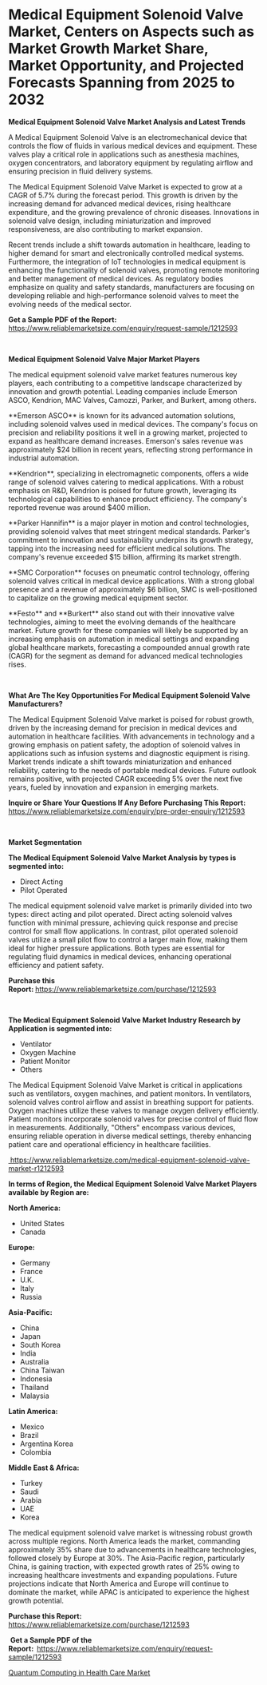 <p><h1>Medical Equipment Solenoid Valve Market, Centers on Aspects such as Market Growth Market Share, Market Opportunity, and Projected Forecasts Spanning from 2025 to 2032</h1></p><p><strong>Medical Equipment Solenoid Valve Market Analysis and Latest Trends</strong></p>
<p><p>A Medical Equipment Solenoid Valve is an electromechanical device that controls the flow of fluids in various medical devices and equipment. These valves play a critical role in applications such as anesthesia machines, oxygen concentrators, and laboratory equipment by regulating airflow and ensuring precision in fluid delivery systems.</p><p>The Medical Equipment Solenoid Valve Market is expected to grow at a CAGR of 5.7% during the forecast period. This growth is driven by the increasing demand for advanced medical devices, rising healthcare expenditure, and the growing prevalence of chronic diseases. Innovations in solenoid valve design, including miniaturization and improved responsiveness, are also contributing to market expansion.</p><p>Recent trends include a shift towards automation in healthcare, leading to higher demand for smart and electronically controlled medical systems. Furthermore, the integration of IoT technologies in medical equipment is enhancing the functionality of solenoid valves, promoting remote monitoring and better management of medical devices. As regulatory bodies emphasize on quality and safety standards, manufacturers are focusing on developing reliable and high-performance solenoid valves to meet the evolving needs of the medical sector.</p></p>
<p><strong>Get a Sample PDF of the Report:&nbsp;</strong> <a href="https://www.reliablemarketsize.com/enquiry/request-sample/1212593?utm_campaign=3382&utm_medium=2&utm_source=Github&utm_content=ia&utm_term=24032025&utm_id=medical-equipment-solenoid-valve">https://www.reliablemarketsize.com/enquiry/request-sample/1212593</a></p>
<p>&nbsp;</p>
<p><strong>Medical Equipment Solenoid Valve Major Market Players</strong></p>
<p><p>The medical equipment solenoid valve market features numerous key players, each contributing to a competitive landscape characterized by innovation and growth potential. Leading companies include Emerson ASCO, Kendrion, MAC Valves, Camozzi, Parker, and Burkert, among others.</p><p>**Emerson ASCO** is known for its advanced automation solutions, including solenoid valves used in medical devices. The company's focus on precision and reliability positions it well in a growing market, projected to expand as healthcare demand increases. Emerson's sales revenue was approximately $24 billion in recent years, reflecting strong performance in industrial automation.</p><p>**Kendrion**, specializing in electromagnetic components, offers a wide range of solenoid valves catering to medical applications. With a robust emphasis on R&D, Kendrion is poised for future growth, leveraging its technological capabilities to enhance product efficiency. The company's reported revenue was around $400 million.</p><p>**Parker Hannifin** is a major player in motion and control technologies, providing solenoid valves that meet stringent medical standards. Parker's commitment to innovation and sustainability underpins its growth strategy, tapping into the increasing need for efficient medical solutions. The company's revenue exceeded $15 billion, affirming its market strength.</p><p>**SMC Corporation** focuses on pneumatic control technology, offering solenoid valves critical in medical device applications. With a strong global presence and a revenue of approximately $6 billion, SMC is well-positioned to capitalize on the growing medical equipment sector. </p><p>**Festo** and **Burkert** also stand out with their innovative valve technologies, aiming to meet the evolving demands of the healthcare market. Future growth for these companies will likely be supported by an increasing emphasis on automation in medical settings and expanding global healthcare markets, forecasting a compounded annual growth rate (CAGR) for the segment as demand for advanced medical technologies rises.</p></p>
<p>&nbsp;</p>
<p><strong>What Are The Key Opportunities For Medical Equipment Solenoid Valve Manufacturers?</strong></p>
<p><p>The Medical Equipment Solenoid Valve market is poised for robust growth, driven by the increasing demand for precision in medical devices and automation in healthcare facilities. With advancements in technology and a growing emphasis on patient safety, the adoption of solenoid valves in applications such as infusion systems and diagnostic equipment is rising. Market trends indicate a shift towards miniaturization and enhanced reliability, catering to the needs of portable medical devices. Future outlook remains positive, with projected CAGR exceeding 5% over the next five years, fueled by innovation and expansion in emerging markets.</p></p>
<p><strong>Inquire or Share Your Questions If Any Before Purchasing This Report:</strong> <a href="https://www.reliablemarketsize.com/enquiry/pre-order-enquiry/1212593?utm_campaign=3382&utm_medium=2&utm_source=Github&utm_content=ia&utm_term=24032025&utm_id=medical-equipment-solenoid-valve">https://www.reliablemarketsize.com/enquiry/pre-order-enquiry/1212593</a></p>
<p>&nbsp;</p>
<p><strong>Market Segmentation</strong></p>
<p><strong>The Medical Equipment Solenoid Valve Market Analysis by types is segmented into:</strong></p>
<p><ul><li>Direct Acting</li><li>Pilot Operated</li></ul></p>
<p><p>The medical equipment solenoid valve market is primarily divided into two types: direct acting and pilot operated. Direct acting solenoid valves function with minimal pressure, achieving quick response and precise control for small flow applications. In contrast, pilot operated solenoid valves utilize a small pilot flow to control a larger main flow, making them ideal for higher pressure applications. Both types are essential for regulating fluid dynamics in medical devices, enhancing operational efficiency and patient safety.</p></p>
<p><strong>Purchase this Report:&nbsp;</strong><a href="https://www.reliablemarketsize.com/purchase/1212593?utm_campaign=3382&utm_medium=2&utm_source=Github&utm_content=ia&utm_term=24032025&utm_id=medical-equipment-solenoid-valve">https://www.reliablemarketsize.com/purchase/1212593</a></p>
<p>&nbsp;</p>
<p><strong>The Medical Equipment Solenoid Valve Market Industry Research by Application is segmented into:</strong></p>
<p><ul><li>Ventilator</li><li>Oxygen Machine</li><li>Patient Monitor</li><li>Others</li></ul></p>
<p><p>The Medical Equipment Solenoid Valve Market is critical in applications such as ventilators, oxygen machines, and patient monitors. In ventilators, solenoid valves control airflow and assist in breathing support for patients. Oxygen machines utilize these valves to manage oxygen delivery efficiently. Patient monitors incorporate solenoid valves for precise control of fluid flow in measurements. Additionally, "Others" encompass various devices, ensuring reliable operation in diverse medical settings, thereby enhancing patient care and operational efficiency in healthcare facilities.</p></p>
<p><a href="https://www.reliablemarketsize.com/medical-equipment-solenoid-valve-market-r1212593?utm_campaign=3382&utm_medium=2&utm_source=Github&utm_content=ia&utm_term=24032025&utm_id=medical-equipment-solenoid-valve">&nbsp;https://www.reliablemarketsize.com/medical-equipment-solenoid-valve-market-r1212593</a></p>
<p><strong>In terms of Region, the Medical Equipment Solenoid Valve Market Players available by Region are:</strong></p>
<p>
    <p> <strong> North America: </strong>
        <ul>
            <li>United States</li>
            <li>Canada</li>
        </ul>
        </p> 
    <p> <strong> Europe: </strong>
        <ul>
            <li>Germany</li>
            <li>France</li>
            <li>U.K.</li>
            <li>Italy</li>
            <li>Russia</li>
        </ul>
        </p> 
    <p> <strong> Asia-Pacific: </strong>
        <ul>
            <li>China</li>
            <li>Japan</li>
            <li>South Korea</li>
            <li>India</li>
            <li>Australia</li>
            <li>China Taiwan</li>
            <li>Indonesia</li>
            <li>Thailand</li>
            <li>Malaysia</li>
        </ul>
        </p> 
    <p> <strong> Latin America: </strong>
        <ul>
            <li>Mexico</li>
            <li>Brazil</li>
            <li>Argentina Korea</li>
            <li>Colombia</li>
        </ul>
        </p> 
    <p> <strong> Middle East & Africa: </strong>
        <ul>
            <li>Turkey</li>
            <li>Saudi</li>
            <li>Arabia</li>
            <li>UAE</li>
            <li>Korea</li>
        </ul>
    </p>
    </p>
<p><p>The medical equipment solenoid valve market is witnessing robust growth across multiple regions. North America leads the market, commanding approximately 35% share due to advancements in healthcare technologies, followed closely by Europe at 30%. The Asia-Pacific region, particularly China, is gaining traction, with expected growth rates of 25% owing to increasing healthcare investments and expanding populations. Future projections indicate that North America and Europe will continue to dominate the market, while APAC is anticipated to experience the highest growth potential.</p></p>
<p><strong>Purchase this Report: </strong><a href="https://www.reliablemarketsize.com/purchase/1212593?utm_campaign=3382&utm_medium=2&utm_source=Github&utm_content=ia&utm_term=24032025&utm_id=medical-equipment-solenoid-valve">https://www.reliablemarketsize.com/purchase/1212593</a></p>
<p>&nbsp;<strong>Get a Sample PDF of the Report:&nbsp;&nbsp;</strong><a href="https://www.reliablemarketsize.com/enquiry/request-sample/1212593?utm_campaign=3382&utm_medium=2&utm_source=Github&utm_content=ia&utm_term=24032025&utm_id=medical-equipment-solenoid-valve">https://www.reliablemarketsize.com/enquiry/request-sample/1212593</a></p>
<p><strong></strong></p>
<p><p><a href="https://github.com/taveyasenay/Market-Research-Report-List-1/blob/main/quantum-computing-in-health-care-market.md?utm_campaign=3382&utm_medium=2&utm_source=Github&utm_content=ia&utm_term=24032025&utm_id=medical-equipment-solenoid-valve">Quantum Computing in Health Care Market</a></p></p>